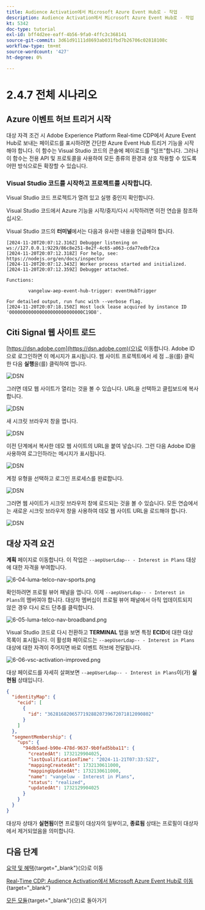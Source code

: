 ```yaml
---
title: Audience Activation에서 Microsoft Azure Event Hub로 - 작업
description: Audience Activation에서 Microsoft Azure Event Hub로 - 작업
kt: 5342
doc-type: tutorial
exl-id: bff4d2ee-eaff-4b56-9fa0-4ffc3c368141
source-git-commit: 3d61d91111d8693ab031fbd7b26706c02818108c
workflow-type: tm+mt
source-wordcount: '427'
ht-degree: 0%

---
```


# 2.4.7 전체 시나리오

## Azure 이벤트 허브 트리거 시작

대상 자격 조건 시 Adobe Experience Platform Real-time CDP에서 Azure Event Hub로 보내는 페이로드를 표시하려면 간단한 Azure Event Hub 트리거 기능을 시작해야 합니다. 이 함수는 Visual Studio 코드의 콘솔에 페이로드를 &quot;덤프&quot;합니다. 그러나 이 함수는 전용 API 및 프로토콜을 사용하여 모든 종류의 환경과 상호 작용할 수 있도록 어떤 방식으로든 확장할 수 있습니다.

### Visual Studio 코드를 시작하고 프로젝트를 시작합니다.

Visual Studio 코드 프로젝트가 열려 있고 실행 중인지 확인합니다.

Visual Studio 코드에서 Azure 기능을 시작/중지/다시 시작하려면 이전 연습을 참조하십시오.

Visual Studio 코드의 **터미널**&#x200B;에서는 다음과 유사한 내용을 언급해야 합니다.

```code
[2024-11-20T20:07:12.316Z] Debugger listening on ws://127.0.0.1:9229/86c8e251-8e2f-4c65-a063-cda77edbf2ca
[2024-11-20T20:07:12.318Z] For help, see: https://nodejs.org/en/docs/inspector
[2024-11-20T20:07:12.343Z] Worker process started and initialized.
[2024-11-20T20:07:12.359Z] Debugger attached.

Functions:

        vangeluw-aep-event-hub-trigger: eventHubTrigger

For detailed output, run func with --verbose flag.
[2024-11-20T20:07:18.150Z] Host lock lease acquired by instance ID '000000000000000000000000000C19D8'.
```

## Citi Signal 웹 사이트 로드

[https://dsn.adobe.com](https://dsn.adobe.com)(으)로 이동합니다. Adobe ID으로 로그인하면 이 메시지가 표시됩니다. 웹 사이트 프로젝트에서 세 점 **..**&#x200B;을(를) 클릭한 다음 **실행**&#x200B;을(를) 클릭하여 엽니다.

![DSN](./../../datacollection/dc1.1/images/web8.png)

그러면 데모 웹 사이트가 열리는 것을 볼 수 있습니다. URL을 선택하고 클립보드에 복사합니다.

![DSN](../../../getting-started/gettingstarted/images/web3.png)

새 시크릿 브라우저 창을 엽니다.

![DSN](../../../getting-started/gettingstarted/images/web4.png)

이전 단계에서 복사한 데모 웹 사이트의 URL을 붙여 넣습니다. 그런 다음 Adobe ID을 사용하여 로그인하라는 메시지가 표시됩니다.

![DSN](../../../getting-started/gettingstarted/images/web5.png)

계정 유형을 선택하고 로그인 프로세스를 완료합니다.

![DSN](../../../getting-started/gettingstarted/images/web6.png)

그러면 웹 사이트가 시크릿 브라우저 창에 로드되는 것을 볼 수 있습니다. 모든 연습에서는 새로운 시크릿 브라우저 창을 사용하여 데모 웹 사이트 URL을 로드해야 합니다.

![DSN](../../../getting-started/gettingstarted/images/web7.png)

## 대상 자격 요건

**계획** 페이지로 이동합니다. 이 작업은 `--aepUserLdap-- - Interest in Plans` 대상에 대한 자격을 부여합니다.

![6-04-luma-telco-nav-sports.png](./images/cs1.png)

확인하려면 프로필 뷰어 패널을 엽니다. 이제 `--aepUserLdap-- - Interest in Plans`의 멤버여야 합니다. 대상자 멤버십이 프로필 뷰어 패널에서 아직 업데이트되지 않은 경우 다시 로드 단추를 클릭합니다.

![6-05-luma-telco-nav-broadband.png](./images/cs2.png)

Visual Studio 코드로 다시 전환하고 **TERMINAL** 탭을 보면 특정 **ECID**&#x200B;에 대한 대상 목록이 표시됩니다. 이 활성화 페이로드는 `--aepUserLdap-- - Interest in Plans` 대상에 대한 자격이 주어지면 바로 이벤트 허브에 전달됩니다.

![6-06-vsc-activation-improved.png](./images/cs3.png)

대상 페이로드를 자세히 살펴보면 `--aepUserLdap-- - Interest in Plans`이(가) **실현됨** 상태입니다.

```json
{
  "identityMap": {
    "ecid": [
      {
        "id": "36281682065771928820739672071812090802"
      }
    ]
  },
  "segmentMembership": {
    "ups": {
      "94db5aed-b90e-478d-9637-9b0fad5bba11": {
        "createdAt": 1732129904025,
        "lastQualificationTime": "2024-11-21T07:33:52Z",
        "mappingCreatedAt": 1732130611000,
        "mappingUpdatedAt": 1732130611000,
        "name": "vangeluw - Interest in Plans",
        "status": "realized",
        "updatedAt": 1732129904025
      }
    }
  }
}
```

대상자 상태가 **실현됨**&#x200B;이면 프로필이 대상자의 일부이고, **종료됨** 상태는 프로필이 대상자에서 제거되었음을 의미합니다.

## 다음 단계

[요약 및 혜택](./summary.md){target="_blank"}(으)로 이동

[Real-Time CDP: Audience Activation에서 Microsoft Azure Event Hub로 이동](./segment-activation-microsoft-azure-eventhub.md){target="_blank"}

[모든 모듈](./../../../../overview.md){target="_blank"}(으)로 돌아가기
